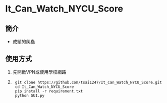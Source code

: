 # It_Can_Watch_NYCU_Score

## 簡介
* 成績的爬蟲

## 使用方式
1. 先開啟VPN或使用學校網路
2. ```
    git clone https://github.com/tsai1247/It_Can_Watch_NYCU_Score.git
    cd It_Can_Watch_NYCU_Score
    pip install -r requirement.txt
    python GUI.py
   ```


